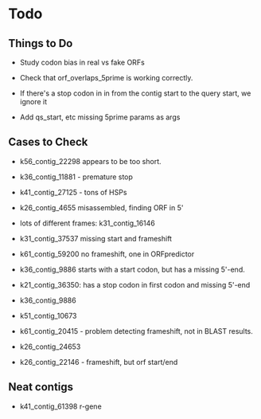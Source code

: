 # Todo

## Things to Do

- Study codon bias in real vs fake ORFs

- Check that orf_overlaps_5prime is working correctly.

- If there's a stop codon in in from the contig start to the query start, we ignore it

- Add qs_start, etc missing 5prime params as args

## Cases to Check

 - k56_contig_22298 appears to be too short.
 - k36_contig_11881 - premature stop
 - k41_contig_27125 - tons of HSPs

 - k26_contig_4655 misassembled, finding ORF in 5'

 - lots of different frames: k31_contig_16146

 - k31_contig_37537 missing start and frameshift

 - k61_contig_59200 no frameshift, one in ORFpredictor

 - k36_contig_9886 starts with a start codon, but has a missing 5'-end.

 - k21_contig_36350: has a stop codon in first codon and missing 5'-end

 - k36_contig_9886

 - k51_contig_10673

 - k61_contig_20415 - problem detecting frameshift, not in BLAST results.

 - k26_contig_24653

 - k26_contig_22146 - frameshift, but orf start/end


## Neat contigs

 - k41_contig_61398 r-gene